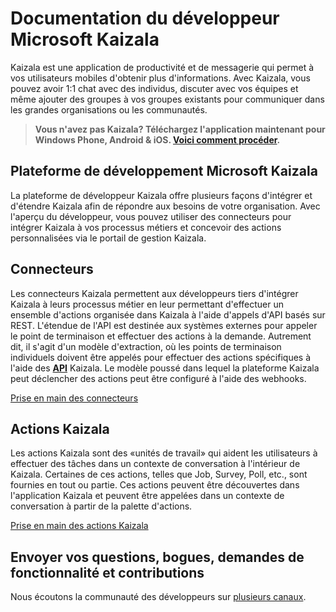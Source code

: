 # <a name="microsoft-kaizala-developer-documentation"></a>Documentation du développeur Microsoft Kaizala

Kaizala est une application de productivité et de messagerie qui permet à vos utilisateurs mobiles d'obtenir plus d'informations. Avec Kaizala, vous pouvez avoir 1:1 chat avec des individus, discuter avec vos équipes et même ajouter des groupes à vos groupes existants pour communiquer dans les grandes organisations ou les communautés.

> **Vous n'avez pas Kaizala? Téléchargez l'application maintenant pour Windows Phone, Android & iOS. [Voici comment procéder](install.md).**

## <a name="microsoft-kaizala-developer-platform"></a>Plateforme de développement Microsoft Kaizala 
La plateforme de développeur Kaizala offre plusieurs façons d'intégrer et d'étendre Kaizala afin de répondre aux besoins de votre organisation. Avec l'aperçu du développeur, vous pouvez utiliser des connecteurs pour intégrer Kaizala à vos processus métiers et concevoir des actions personnalisées via le portail de gestion Kaizala.

## <a name="connectors"></a>Connecteurs

Les connecteurs Kaizala permettent aux développeurs tiers d'intégrer Kaizala à leurs processus métier en leur permettant d'effectuer un ensemble d'actions organisée dans Kaizala à l'aide d'appels d'API basés sur REST. L'étendue de l'API est destinée aux systèmes externes pour appeler le point de terminaison et effectuer des actions à la demande. Autrement dit, il s'agit d'un modèle d'extraction, où les points de terminaison individuels doivent être appelés pour effectuer des actions spécifiques à l'aide des **[API](connectors/API.md)** Kaizala. Le modèle poussé dans lequel la plateforme Kaizala peut déclencher des actions peut **[](connectors/webHooks.md)** être configuré à l'aide des webhooks.

[Prise en main des connecteurs](connectors/README.md)

## <a name="kaizala-actions"></a>Actions Kaizala

Les actions Kaizala sont des «unités de travail» qui aident les utilisateurs à effectuer des tâches dans un contexte de conversation à l'intérieur de Kaizala. Certaines de ces actions, telles que Job, Survey, Poll, etc., sont fournies en tout ou partie. Ces actions peuvent être découvertes dans l'application Kaizala et peuvent être appelées dans un contexte de conversation à partir de la palette d'actions.

[Prise en main des actions Kaizala](Actions/README.md)

## <a name="submit-your-questions-bugs-feature-requests-and-contributions"></a>Envoyer vos questions, bogues, demandes de fonctionnalité et contributions

Nous écoutons la communauté des développeurs sur [plusieurs canaux](feedback.md).

